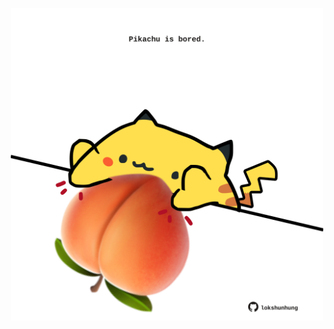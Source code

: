 <!-- built at 22/06/2022, 14:01:02 UTC -->
<p align="center">
  <img width="500" height="500" src="./ReadmeImage.svg">
</p>

